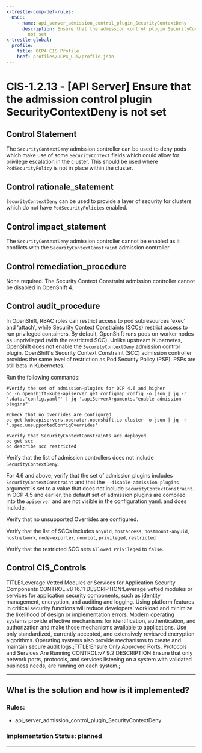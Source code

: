 ```yaml
---
x-trestle-comp-def-rules:
  OSCO:
    - name: api_server_admission_control_plugin_SecurityContextDeny
      description: Ensure that the admission control plugin SecurityContextDeny is
        not set
x-trestle-global:
  profile:
    title: OCP4 CIS Profile
    href: profiles/OCP4_CIS/profile.json
---
```


# CIS-1.2.13 - \[API Server\] Ensure that the admission control plugin SecurityContextDeny is not set

## Control Statement

The `SecurityContextDeny` admission controller can be used to deny pods which make use of some `SecurityContext` fields which could allow for privilege escalation in the cluster. This should be used where `PodSecurityPolicy` is not in place within the cluster.

## Control rationale_statement

`SecurityContextDeny` can be used to provide a layer of security for clusters which do not have `PodSecurityPolicies` enabled.

## Control impact_statement

The `SecurityContextDeny` admission controller cannot be enabled as it conflicts with the `SecurityContextConstraint` admission controller.

## Control remediation_procedure

None required. The Security Context Constraint admission controller cannot be disabled in OpenShift 4.

## Control audit_procedure

In OpenShift, RBAC roles can restrict access to pod subresources 'exec' and 'attach', while Security Context Constraints (SCCs) restrict access to run privileged containers. By default, OpenShift runs pods on worker nodes as unprivileged (with the restricted SCC). Unlike upstream Kubernetes, OpenShift does not enable the `SecurityContextDeny` admission control plugin. OpenShift's Security Context Constraint (SCC) admission controller provides the same level of restriction as Pod Security Policy (PSP). PSPs are still beta in Kubernetes.

Run the following commands:

```
#Verify the set of admission-plugins for OCP 4.6 and higher
oc -n openshift-kube-apiserver get configmap config -o json | jq -r '.data."config.yaml"' | jq '.apiServerArguments."enable-admission-plugins"'

#Check that no overrides are configured
oc get kubeapiservers.operator.openshift.io cluster -o json | jq -r '.spec.unsupportedConfigOverrides'

#Verify that SecurityContextConstraints are deployed
oc get scc
oc describe scc restricted
```

Verify that the list of admission controllers does not include `SecurityContextDeny`. 

For 4.6 and above, verify that the set of admission plugins includes `SecurityContextConstraint` and that the `--disable-admission-plugins` argument is set to a value that does not include `SecurityContextConstraint`. In OCP 4.5 and earlier, the default set of admission plugins are compiled into the `apiserver` and are not visible in the configuration yaml. and does include.

Verify that no unsupported Overrides are configured.

Verify that the list of SCCs includes `anyuid`, `hostaccess`, `hostmount-anyuid`, `hostnetwork`, `node-exporter`, `nonroot`, `privileged`, `restricted` 

Verify that the restricted SCC sets `Allowed Privileged` to `false`.

## Control CIS_Controls

TITLE:Leverage Vetted Modules or Services for Application Security Components CONTROL:v8 16.11 DESCRIPTION:Leverage vetted modules or services for application security components, such as identity management, encryption, and auditing and logging. Using platform features in critical security functions will reduce developers’ workload and minimize the likelihood of design or implementation errors. Modern operating systems provide effective mechanisms for identification, authentication, and authorization and make those mechanisms available to applications. Use only standardized, currently accepted, and extensively reviewed encryption algorithms. Operating systems also provide mechanisms to create and maintain secure audit logs.;TITLE:Ensure Only Approved Ports, Protocols and Services Are Running CONTROL:v7 9.2 DESCRIPTION:Ensure that only network ports, protocols, and services listening on a system with validated business needs, are running on each system.;

______________________________________________________________________

## What is the solution and how is it implemented?

<!-- For implementation status enter one of: implemented, partial, planned, alternative, not-applicable -->

<!-- Note that the list of rules under ### Rules: is read-only and changes will not be captured after assembly to JSON -->

<!-- Add control implementation description here for control: CIS-1.2.13 -->

### Rules:

  - api_server_admission_control_plugin_SecurityContextDeny

### Implementation Status: planned

______________________________________________________________________
